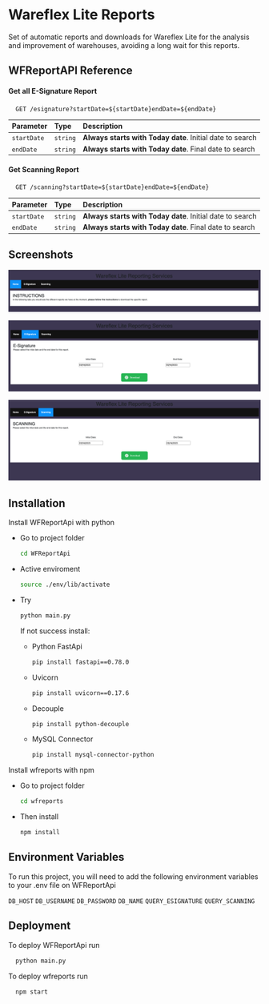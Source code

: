 # Wareflex Lite Reports

Set of automatic reports and downloads for Wareflex Lite for the analysis and improvement of warehouses, avoiding a long wait for this reports.

## WFReportAPI Reference

#### Get all E-Signature Report

```http
  GET /esignature?startDate=${startDate}endDate=${endDate}
```

| Parameter   | Type     | Description                                               |
| :---------- | :------- | :-------------------------------------------------------- |
| `startDate` | `string` | **Always starts with Today date**. Initial date to search |
| `endDate`   | `string` | **Always starts with Today date**. Final date to search   |

#### Get Scanning Report

```http
  GET /scanning?startDate=${startDate}endDate=${endDate}
```

| Parameter   | Type     | Description                                               |
| :---------- | :------- | :-------------------------------------------------------- |
| `startDate` | `string` | **Always starts with Today date**. Initial date to search |
| `endDate`   | `string` | **Always starts with Today date**. Final date to search   |

## Screenshots

![Home Page](wfreports/src/screenshots/home.png "Home Page")

![E-Signature Page](wfreports/src/screenshots/esignature.png "E-Signature Page")

![Scanning Page](wfreports/src/screenshots/scanning.png "Scanning Page")

## Installation

Install WFReportApi with python

- Go to project folder
  ```bash
  cd WFReportApi
  ```
- Active enviroment
  ```bash
  source ./env/lib/activate
  ```
- Try

  ```bash
  python main.py
  ```

  If not success install:

  - Python FastApi
    ```bash
    pip install fastapi==0.78.0
    ```
  - Uvicorn
    ```bash
    pip install uvicorn==0.17.6
    ```
  - Decouple
    ```bash
    pip install python-decouple
    ```
  - MySQL Connector
    ```bash
    pip install mysql-connector-python
    ```

Install wfreports with npm

- Go to project folder
  ```bash
  cd wfreports
  ```
- Then install
  ```bash
  npm install
  ```

## Environment Variables

To run this project, you will need to add the following environment variables to your .env file on WFReportApi

`DB_HOST`
`DB_USERNAME`
`DB_PASSWORD`
`DB_NAME`
`QUERY_ESIGNATURE`
`QUERY_SCANNING`

## Deployment

To deploy WFReportApi run

```bash
  python main.py
```

To deploy wfreports run

```bash
  npm start
```
